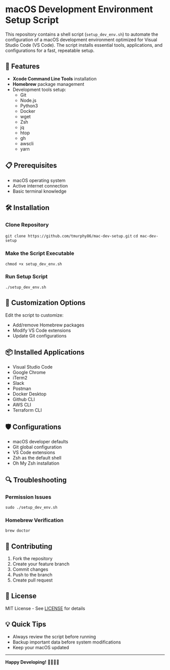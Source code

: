 # macOS Development Environment Setup Script

This repository contains a shell script (`setup_dev_env.sh`) to automate the configuration of a macOS development environment optimized for Visual Studio Code (VS Code). The script installs essential tools, applications, and configurations for a fast, repeatable setup.

## 🚀 Features

- **Xcode Command Line Tools** installation
- **Homebrew** package management
- Development tools setup:
  - Git
  - Node.js
  - Python3
  - Docker
  - wget
  - Zsh
  - jq
  - htop
  - gh
  - awscli
  - yarn

## 📋 Prerequisites

- macOS operating system
- Active internet connection
- Basic terminal knowledge

## 🛠 Installation

### Clone Repository

`git clone https://github.com/tmurphy86/mac-dev-setup.git`
`cd mac-dev-setup`

### Make the Script Executable
`chmod +x setup_dev_env.sh`

### Run Setup Script
`./setup_dev_env.sh`

## 🔧 Customization Options

Edit the script to customize:
- Add/remove Homebrew packages
- Modify VS Code extensions
- Update Git configurations

## 📦 Installed Applications

- Visual Studio Code
- Google Chrome
- iTerm2
- Slack
- Postman
- Docker Desktop
- Github CLI
- AWS CLI
- Terraform CLI

## 🛡️ Configurations

- macOS developer defaults
- Git global configuration
- VS Code extensions
- Zsh as the default shell
- Oh My Zsh installation

## 🔍 Troubleshooting

### Permission Issues

`sudo ./setup_dev_env.sh`

### Homebrew Verification

`brew doctor`

## 🤝 Contributing

1. Fork the repository
2. Create your feature branch
3. Commit changes
4. Push to the branch
5. Create pull request

## 📄 License

MIT License - See [LICENSE](LICENSE) for details

## 💡 Quick Tips

- Always review the script before running
- Backup important data before system modifications
- Keep your macOS updated

---

**Happy Developing!** 👩‍💻👨‍💻
